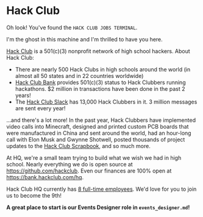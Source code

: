 # Hack Club

Oh look! You've found the `HACK CLUB JOBS TERMINAL`.

I'm the ghost in this machine and I'm thrilled to have you here.

[Hack Club](https://hackclub.com) is a 501(c)(3) nonprofit network of high school hackers. About Hack Club:

- There are nearly 500 Hack Clubs in high schools around the world (in almost all 50 states and in 22 countries worldwide)
- [Hack Club Bank](https://hackclub.com/bank/) provides 501(c)(3) status to Hack Clubbers running hackathons. $2 million in transactions have been done in the past 2 years!
- The [Hack Club Slack](https://hackclub.com/slack/) has 13,000 Hack Clubbers in it. 3 million messages are sent every year!

...and there's a lot more! In the past year, Hack Clubbers have implemented video calls into Minecraft, designed and printed custom PCB boards that were manufactured in China and sent around the world, had an hour-long call with Elon Musk and Gwynne Shotwell, posted thousands of project updates to the [Hack Club Scrapbook](https://scrapbook.hackclub.com), and so much more.

At HQ, we're a small team trying to build what we wish we had in high school. Nearly everything we do is open source at https://github.com/hackclub. Even our finances are 100% open at https://bank.hackclub.com/hq.

Hack Club HQ currently has [8 full-time employees](https://hackclub.com/team/). We'd love for you to join us to become the 9th!

**A great place to start is our Events Designer role in `events_designer.md`!**